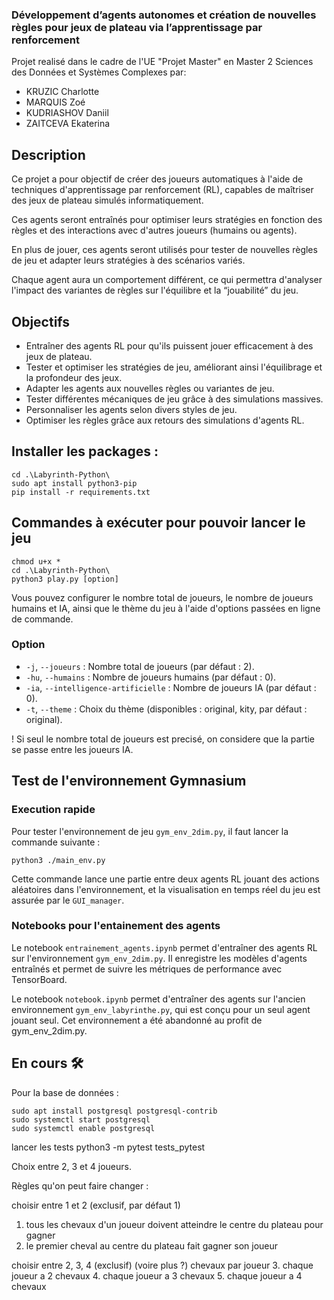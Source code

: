### Développement d’agents autonomes et création de nouvelles règles pour jeux de plateau via l’apprentissage par renforcement

Projet realisé dans le cadre de l'UE "Projet Master" en Master 2 Sciences des Données et Systèmes Complexes par:
- KRUZIC Charlotte
- MARQUIS Zoé
- KUDRIASHOV Daniil
- ZAITCEVA Ekaterina

## Description

Ce projet a pour objectif de créer des joueurs automatiques à l'aide de techniques d'apprentissage par renforcement (RL), capables de maîtriser des jeux de plateau simulés informatiquement. 

Ces agents seront entraînés pour optimiser leurs stratégies en fonction des règles et des interactions avec d'autres joueurs (humains ou agents). 

En plus de jouer, ces agents seront utilisés pour tester de nouvelles règles de jeu et adapter leurs stratégies à des scénarios variés. 

Chaque agent aura un comportement différent, ce qui permettra d'analyser l'impact des variantes de règles sur l'équilibre et la “jouabilité” du jeu.

## Objectifs  

- Entraîner des agents RL pour qu'ils puissent jouer efficacement à des jeux de plateau.
- Tester et optimiser les stratégies de jeu, améliorant ainsi l'équilibrage et la profondeur des jeux.
- Adapter les agents aux nouvelles règles ou variantes de jeu.
- Tester différentes mécaniques de jeu grâce à des simulations massives.
- Personnaliser les agents selon divers styles de jeu.
- Optimiser les règles grâce aux retours des simulations d'agents RL.

## Installer les packages : 
    cd .\Labyrinth-Python\
    sudo apt install python3-pip  
    pip install -r requirements.txt

## Commandes à exécuter pour pouvoir lancer le jeu 
    chmod u+x *
    cd .\Labyrinth-Python\
    python3 play.py [option]

Vous pouvez configurer le nombre total de joueurs, le nombre de joueurs humains et IA, ainsi que le thème du jeu à l'aide d'options passées en ligne de commande.

### Option
- `-j`, `--joueurs` : Nombre total de joueurs (par défaut : 2).
- `-hu`, `--humains` : Nombre de joueurs humains (par défaut : 0).
- `-ia`, `--intelligence-artificielle` : Nombre de joueurs IA (par défaut : 0).
- `-t`, `--theme` : Choix du thème (disponibles : original, kity, par défaut : original).

! Si seul le nombre total de joueurs est precisé, on considere que la partie se passe entre les joueurs IA.

## Test de l'environnement Gymnasium
### Execution rapide
Pour tester l'environnement de jeu `gym_env_2dim.py`, il faut lancer la commande suivante :  
```console
python3 ./main_env.py
```
Cette commande lance une partie entre deux agents RL jouant des actions aléatoires dans l'environnement, et la visualisation en temps réel du jeu est assurée par le `GUI_manager`.

### Notebooks pour l'entainement des agents
Le notebook `entrainement_agents.ipynb` permet d'entraîner des agents RL sur l'environnement `gym_env_2dim.py`. Il enregistre les modèles d'agents entraînés et permet de suivre les métriques de performance avec TensorBoard.

Le notebook `notebook.ipynb` permet d'entraîner des agents sur l'ancien environnement `gym_env_labyrinthe.py`, qui est conçu pour un seul agent jouant seul. Cet environnement a été abandonné au profit de gym_env_2dim.py.


## En cours 🛠️
Pour la base de données : 

    sudo apt install postgresql postgresql-contrib
    sudo systemctl start postgresql
    sudo systemctl enable postgresql


lancer les tests
    python3 -m pytest tests_pytest


Choix entre 2, 3 et 4 joueurs.

Règles qu'on peut faire changer : 

choisir entre 1 et 2 (exclusif, par défaut 1)
1. tous les chevaux d'un joueur doivent atteindre le centre du plateau pour gagner
2. le premier cheval au centre du plateau fait gagner son joueur 

choisir entre 2, 3, 4 (exclusif) (voire plus ?) chevaux par joueur
3. chaque joueur a 2 chevaux
4. chaque joueur a 3 chevaux
5. chaque joueur a 4 chevaux



